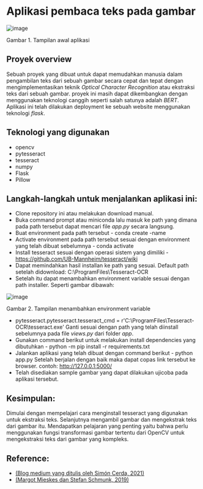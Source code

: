 # Aplikasi pembaca teks pada gambar

![image](https://user-images.githubusercontent.com/88027268/205564653-589e8e1e-52b2-4a64-b630-35a5686a2abe.png)

Gambar 1. Tampilan awal aplikasi

## Proyek overview

Sebuah proyek yang dibuat untuk dapat memudahkan manusia dalam pengambilan teks dari sebuah gambar secara cepat dan tepat dengan mengimplementasikan teknik *Optical Character Recognition* atau ekstraksi teks dari sebuah gambar. proyek ini masih dapat dikembangkan dengan menggunakan teknologi canggih seperti salah satunya adalah *BERT*. Aplikasi ini telah dilakukan deployment ke sebuah website menggunakan teknologi *flask*.

## Teknologi yang digunakan

- opencv
- pytesseract
- tesseract
- numpy
- Flask
- Pillow


## Langkah-langkah untuk menjalankan aplikasi ini:
-	Clone repository ini atau melakukan download manual.
- Buka command prompt atau miniconda lalu masuk ke path yang dimana pada path tersebut dapat mencari file *app.py* secara langsung.
- Buat environment pada path tersebut - conda create -name <environment name>
- Activate environment pada path tersebut sesuai dengan environment yang telah dibuat sebelumnya - conda activate <environment name>
- Install tesseract sesuai dengan operasi sistem yang dimiliki - https://github.com/UB-Mannheim/tesseract/wiki
- Dapat memindahkan hasil installan ke path yang sesuai. Default path setelah didownload: C:\ProgramFiles\Tesseract-OCR
- Setelah itu dapat menambahkan environment variable sesuai dengan path installer. Seperti gambar dibawah:

![image](https://user-images.githubusercontent.com/88027268/205570664-84705e5b-2e89-43ae-be63-d575abc56fd6.png)

Gambar 2. Tampilan menambahkan environment variable

- pytesseract.pytesseract.tesseract_cmd = r'C:\ProgramFiles\Tesseract-OCR\tesseract.exe' Ganti sesuai dengan path yang telah diinstall sebelumnya pada file *views.py* dari folder *app*.
- Gunakan command berikut untuk melakukan install dependencies yang dibutuhkan - python -m pip install -r requirements.txt
- Jalankan aplikasi yang telah dibuat dengan command berikut - python app.py
Setelah berjalan dengan baik maka dapat copas link tersebut ke browser. contoh: http://127.0.0.1:5000/ 
- Telah disediakan sample gambar yang dapat dilakukan ujicoba pada aplikasi tersebut.

## Kesimpulan:
Dimulai dengan mempelajari cara menginstall tesseract yang digunakan untuk ekstraksi teks. Selanjutnya mengambil gambar dan mengekstrak teks dari gambar itu. Mendapatkan pelajaran yang penting yaitu bahwa perlu menggunakan fungsi transformasi gambar tertentu dari OpenCV untuk mengekstraksi teks dari gambar yang kompleks.
  
## Reference:
- [(Blog medium yang ditulis oleh Simón Cerda, 2021)](https://medium.com/@simsagues/document-information-extraction-using-ocr-and-nlp-2c3caa5a7720)
- [(Margot Mieskes dan Stefan Schmunk, 2019)](https://paperswithcode.com/paper/ocr-quality-and-nlp-preprocessing)
